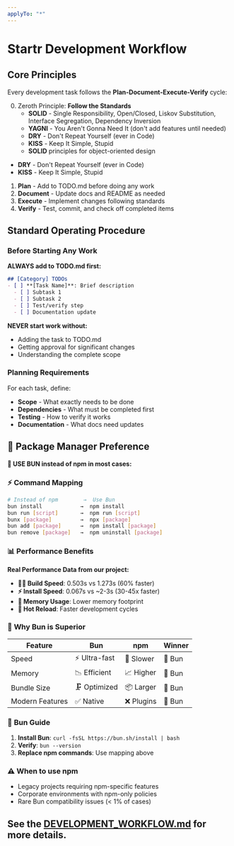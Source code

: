 ```yaml
---
applyTo: "*"
---
```

# Startr Development Workflow

## Core Principles

Every development task follows the **Plan-Document-Execute-Verify** cycle:

0. Zeroth Principle: **Follow the Standards**
   - **SOLID** - Single Responsibility, Open/Closed, Liskov Substitution, Interface Segregation, Dependency Inversion
   - **YAGNI** - You Aren't Gonna Need It (don't add features until needed)
   - **DRY** - Don't Repeat Yourself (ever in Code)
   - **KISS** - Keep It Simple, Stupid
   - **SOLID** principles for object-oriented design
  - **DRY** - Don't Repeat Yourself (ever in Code)
  - **KISS** - Keep It Simple, Stupid
1. **Plan** - Add to TODO.md before doing any work
2. **Document** - Update docs and README as needed
3. **Execute** - Implement changes following standards
4. **Verify** - Test, commit, and check off completed items

## Standard Operating Procedure

### Before Starting Any Work

**ALWAYS add to TODO.md first:**

```markdown
## [Category] TODOs
- [ ] **[Task Name]**: Brief description
  - [ ] Subtask 1
  - [ ] Subtask 2
  - [ ] Test/verify step
  - [ ] Documentation update
```

**NEVER start work without:**
- Adding the task to TODO.md
- Getting approval for significant changes
- Understanding the complete scope

### Planning Requirements

For each task, define:
- **Scope** - What exactly needs to be done
- **Dependencies** - What must be completed first
- **Testing** - How to verify it works
- **Documentation** - What docs need updates


## 🚀 Package Manager Preference

**🥇 USE BUN instead of npm in most cases:**

### ⚡ **Command Mapping**
```bash
# Instead of npm        →  Use Bun
bun install            →  npm install
bun run [script]       →  npm run [script]  
bunx [package]         →  npx [package]
bun add [package]      →  npm install [package]
bun remove [package]   →  npm uninstall [package]
```

### 📊 **Performance Benefits**
**Real Performance Data from our project:**
- **🏃‍♂️ Build Speed**: 0.503s vs 1.273s (60% faster)
- **⚡ Install Speed**: 0.067s vs ~2-3s (30-45x faster)
- **💾 Memory Usage**: Lower memory footprint
- **🔄 Hot Reload**: Faster development cycles

### 🎯 **Why Bun is Superior**

| Feature | Bun | npm | Winner |
|---------|-----|-----|--------|
| Speed | ⚡ Ultra-fast | 🐌 Slower | 🥇 Bun |
| Memory | 📉 Efficient | 📈 Higher | 🥇 Bun |
| Bundle Size | 🗜️ Optimized | 📦 Larger | 🥇 Bun |
| Modern Features | ✅ Native | ❌ Plugins | 🥇 Bun |

### 🔧 **Bun Guide**
1. **Install Bun**: `curl -fsSL https://bun.sh/install | bash`
2. **Verify**: `bun --version` 
3. **Replace npm commands**: Use mapping above

### ⚠️ **When to use npm**
- Legacy projects requiring npm-specific features
- Corporate environments with npm-only policies
- Rare Bun compatibility issues (< 1% of cases)



## See the [DEVELOPMENT_WORKFLOW.md](docs/DEVELOPMENT_WORKFLOW.md) for more details.